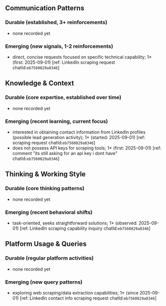 ## Communication Patterns
### Durable (established, 3+ reinforcements)
- none recorded yet

### Emerging (new signals, 1-2 reinforcements)
- direct, concise requests focused on specific technical capability; 1× (first: 2025-09-01) [ref: LinkedIn scraping request chatId:`eb7560829a8346`]

## Knowledge & Context
### Durable (core expertise, established over time)
- none recorded yet

### Emerging (recent learning, current focus)
- interested in obtaining contact information from LinkedIn profiles (possible lead generation activity); 1× (started: 2025-09-01) [ref: scraping request chatId:`eb7560829a8346`]
- does not possess API keys for scraping tools; 1× (first: 2025-09-01) [ref: comment "its still asking for an api key i dont have" chatId:`eb7560829a8346`]

## Thinking & Working Style
### Durable (core thinking patterns)
- none recorded yet

### Emerging (recent behavioral shifts)
- task-oriented, seeks straightforward solutions; 1× (observed: 2025-09-01) [ref: LinkedIn scraping capability inquiry chatId:`eb7560829a8346`]

## Platform Usage & Queries
### Durable (regular platform activities)
- none recorded yet

### Emerging (new query patterns)
- exploring web scraping/data extraction capabilities; 1× (since 2025-09-01) [ref: LinkedIn contact info scraping request chatId:`eb7560829a8346`]
